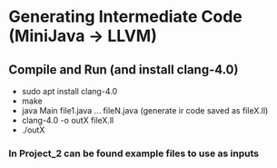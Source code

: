 # Generating Intermediate Code (MiniJava -> LLVM)

## Compile and Run (and install clang-4.0)
* sudo apt install clang-4.0
* make
* java Main file1.java ... fileN.java (generate ir code saved as fileX.ll)
* clang-4.0 -o outX fileX.ll
* ./outX

### In Project_2 can be found example files to use as inputs
